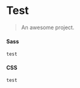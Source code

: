 # Test

> An awesome project.

<!-- tabs:start -->

#### **Sass**

```
test
```

#### **CSS**

```
test
```

<!-- tabs:end -->